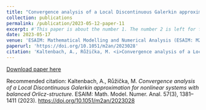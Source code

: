 ```yaml
---
title: "Convergence analysis of a Local Discontinuous Galerkin approximation for nonlinear systems with balanced Orlicz-structure"
collection: publications
permalink: /publication/2023-05-12-paper-11
excerpt: #'This paper is about the number 1. The number 2 is left for future work.'
date: 2023-05-17
venue: 'ESAIM: Mathematical Modelling and Numerical Analysis (ESAIM: M2AN)'
paperurl: 'https://doi.org/10.1051/m2an/2023028'
citation: 'Kaltenbach, A., Růžička, M. <i>Convergence analysis of a Local Discontinuous Galerkin approximation for nonlinear systems with balanced Orlicz-structure</i>. ESAIM: Math. Model. Numer. Anal. 57(3), 1381–1411 (2023).  https://doi.org/10.1051/m2an/2023028'
---
```


[Download paper here](https://doi.org/10.1051/m2an/2023028) 

Recommended citation: Kaltenbach, A., Růžička, M. <i>Convergence analysis of a Local Discontinuous Galerkin approximation for nonlinear systems with balanced Orlicz-structure</i>. ESAIM: Math. Model. Numer. Anal. 57(3), 1381–1411 (2023).  https://doi.org/10.1051/m2an/2023028
